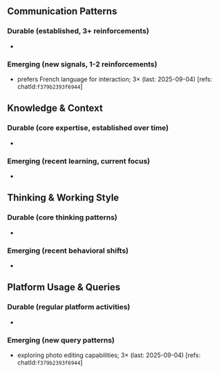 ## Communication Patterns
### Durable (established, 3+ reinforcements)
- 

### Emerging (new signals, 1-2 reinforcements)
- prefers French language for interaction; 3× (last: 2025-09-04) [refs: chatId:`f379b2393f6944`]

## Knowledge & Context
### Durable (core expertise, established over time)
-

### Emerging (recent learning, current focus)
-

## Thinking & Working Style
### Durable (core thinking patterns)
-

### Emerging (recent behavioral shifts)
-

## Platform Usage & Queries
### Durable (regular platform activities)
-

### Emerging (new query patterns)
- exploring photo editing capabilities; 3× (last: 2025-09-04) [refs: chatId:`f379b2393f6944`]